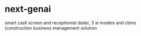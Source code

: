 # next-genai
smart casll screen and receptionist dialer, 3 ai models and cbms (construction business management solution

